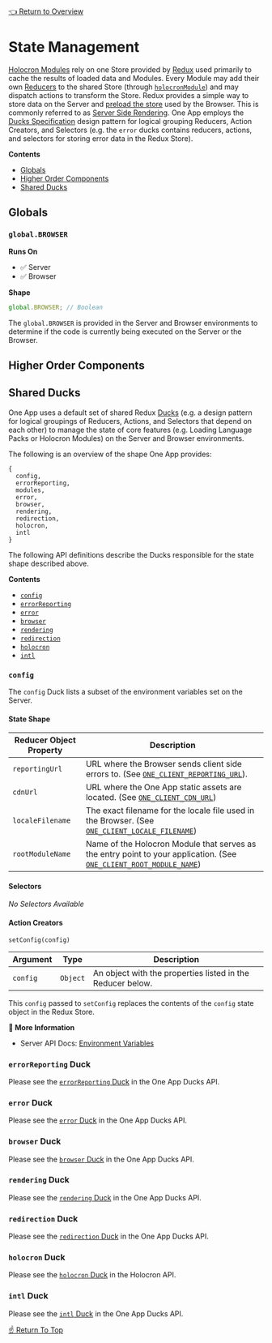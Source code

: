 [👈 Return to Overview](../API.md)

# State Management

[Holocron Modules](../API.md#modules) rely on one Store provided by [Redux](https://redux.js.org/) used primarily to cache the results of loaded data and Modules. Every Module may add their own [Reducers](https://redux.js.org/basics/reducers/) to the shared Store (through [`holocronModule`](https://github.com/americanexpress/holocron/blob/master/packages/holocron/API.md#holocronmodule)) and may dispatch actions to transform the Store. Redux provides a simple way to store data on the Server and [preload the store](https://redux.js.org/recipes/server-rendering#inject-initial-component-html-and-state) used by the Browser. This is commonly referred to as [Server Side Rendering](https://redux.js.org/recipes/server-rendering). One App employs the [Ducks Specification](https://github.com/erikras/ducks-modular-redux) design pattern for logical grouping Reducers, Action Creators, and Selectors (e.g. the `error` ducks contains reducers, actions, and selectors for storing error data in the Redux Store).

**Contents**
* [Globals](#globals)
* [Higher Order Components](#higher-order-components)
* [Shared Ducks](#shared-ducks)

## Globals

### `global.BROWSER`

**Runs On**
* ✅ Server
* ✅ Browser

**Shape**

```js
global.BROWSER; // Boolean
```

The `global.BROWSER` is provided in the Server and Browser environments to determine if the code is currently being executed on the Server or the Browser.

## Higher Order Components

## Shared Ducks

One App uses a default set of shared Redux [Ducks](https://github.com/erikras/ducks-modular-redux) (e.g. a design pattern for logical groupings of Reducers, Actions, and Selectors that depend on each other) to manage the state of core features (e.g. Loading Language Packs or Holocron Modules) on the Server and Browser environments.

The following is an overview of the shape One App provides:

```
{
  config,
  errorReporting,
  modules,
  error,
  browser,
  rendering,
  redirection,
  holocron,
  intl
}
```

The following API definitions describe the Ducks responsible for the state shape described above.

**Contents**
* [`config`](#config-duck)
* [`errorReporting`](#errorreporting-duck)
* [`error`](#error-duck)
* [`browser`](#browser-duck)
* [`rendering`](#rendering-duck)
* [`redirection`](#redirection-duck)
* [`holocron`](#holocron-duck)
* [`intl`](#intl-duck)

### `config`
The `config` Duck lists a subset of the environment variables set on the Server.

#### State Shape

| Reducer Object Property | Description                                                                                                              |
|-------------------------|--------------------------------------------------------------------------------------------------------------------------|
| `reportingUrl`          | URL where the Browser sends client side errors to. (See [`ONE_CLIENT_REPORTING_URL`](#)).                                |
| `cdnUrl`                | URL where the One App static assets are located. (See [`ONE_CLIENT_CDN_URL`](#))                                         |
| `localeFilename`        | The exact filename for the locale file used in the Browser. (See [`ONE_CLIENT_LOCALE_FILENAME`](#))                      |
| `rootModuleName`        | Name of the Holocron Module that serves as the entry point to your application. (See [`ONE_CLIENT_ROOT_MODULE_NAME`](#)) |


#### Selectors

*No Selectors Available*

#### Action Creators

`setConfig(config)`

| Argument | Type     | Description                                                |
|----------|----------|------------------------------------------------------------|
| `config` | `Object` | An object with the properties listed in the Reducer below. |

This `config` passed to `setConfig` replaces the contents of the `config` state object in the Redux Store.

**📘 More Information**
* Server API Docs: [Environment Variables](../API.md)

### `errorReporting` Duck

Please see the [`errorReporting` Duck](https://github.com/americanexpress/one-app-ducks#reducers) in the One App Ducks API.

### `error` Duck

Please see the [`error` Duck](https://github.com/americanexpress/one-app-ducks#reducers) in the One App Ducks API.

### `browser` Duck

Please see the [`browser` Duck](https://github.com/americanexpress/one-app-ducks#reducers) in the One App Ducks API.

### `rendering` Duck

Please see the [`rendering` Duck](https://github.com/americanexpress/one-app-ducks#reducers) in the One App Ducks API.

### `redirection` Duck

Please see the [`redirection` Duck](https://github.com/americanexpress/one-app-ducks#reducers) in the One App Ducks API.

### `holocron` Duck

Please see the [`holocron` Duck](https://github.com/americanexpress/holocron/blob/master/packages/holocron/src/ducks/load.js) in the Holocron API.

### `intl` Duck

Please see the [`intl` Duck](https://github.com/americanexpress/one-app-ducks#reducers) in the One App Ducks API.

[☝️ Return To Top](#state-management)